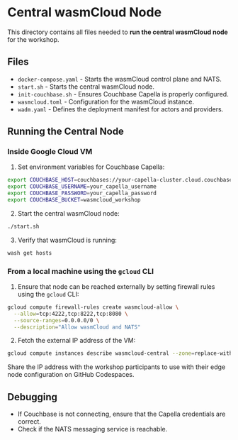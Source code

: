 # Central wasmCloud Node

This directory contains all files needed to **run the central wasmCloud node** for the workshop.

## Files
* `docker-compose.yaml` - Starts the wasmCloud control plane and NATS.
* `start.sh` - Starts the central wasmCloud node.
* `init-couchbase.sh` - Ensures Couchbase Capella is properly configured.
* `wasmcloud.toml` - Configuration for the wasmCloud instance.
* `wadm.yaml` - Defines the deployment manifest for actors and providers.

## Running the Central Node

### Inside Google Cloud VM

1. Set environment variables for Couchbase Capella:
  ```bash
  export COUCHBASE_HOST=couchbases://your-capella-cluster.cloud.couchbase.com
  export COUCHBASE_USERNAME=your_capella_username
  export COUCHBASE_PASSWORD=your_capella_password
  export COUCHBASE_BUCKET=wasmcloud_workshop
  ```
2. Start the central wasmCloud node:
  ```bash
  ./start.sh
  ```
3. Verify that wasmCloud is running:
  ```bash
  wash get hosts
  ```

### From a local machine using the `gcloud` CLI

1. Ensure that node can be reached externally by setting firewall rules using the `gcloud` CLI:
  ```bash
  gcloud compute firewall-rules create wasmcloud-allow \
    --allow=tcp:4222,tcp:8222,tcp:8080 \
    --source-ranges=0.0.0.0/0 \
    --description="Allow wasmCloud and NATS"
  ```
2. Fetch the external IP address of the VM:
  ```bash
  gcloud compute instances describe wasmcloud-central --zone=replace-with-your-gcp-region-zone --format='get(networkInterfaces[0].accessConfigs[0].natIP)'
  ```

Share the IP address with the workshop participants to use with their edge node configuration on GitHub Codespaces.

## Debugging
- If Couchbase is not connecting, ensure that the Capella credentials are correct.
- Check if the NATS messaging service is reachable.
